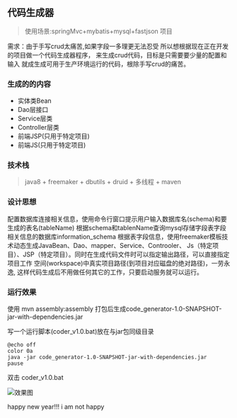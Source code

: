 ## 代码生成器

>使用场景:springMvc+mybatis+mysql+fastjson 项目

需求：由于手写crud太痛苦,如果字段一多理更无法忍受
所以想根据现在正在开发的项目做一个代码生成器程序，
来生成crud代码，目标是只需要要少量的配置和输入
就成生成可用于生产环境运行的代码，根除手写crud的痛苦。

### 生成的的内容
+ 实体类Bean
+ Dao层接口
+ Service层类
+ Controller层类
+ 前端JSP(只用于特定项目)
+ 前端JS(只用于特定项目)

### 技术栈
>java8 + freemaker + dbutils + druid + 多线程 + maven

### 设计思想
配置数据库连接相关信息，使用命令行窗口提示用户输入数据库名(schema)和要生成的表名(tableName)
根据schema和tablenName查询mysql存储字段表字段相关信息的数据库information_schema
根据表字段信息，使用freemaker模板技术动态生成JavaBean、Dao、mapper、Service、Controoler、
Js（特定项目）、JSP（特定项目）。同时在生成代码文件时可以指定输出路径，可以直接指定项目工作
空间(workspace)中真实项目路径(到项目对应磁盘的绝对路径)，一劳永逸,
这样代码生成后不用做任何其它的工作，只要启动服务就可以运行。

### 运行效果
使用 mvn assembly:assembly 打包后生成code_generator-1.0-SNAPSHOT-jar-with-dependencies.jar

写一个运行脚本(coder_v1.0.bat)放在与jar包同级目录
```
@echo off
color 0a
java -jar code_generator-1.0-SNAPSHOT-jar-with-dependencies.jar
pause

```
双击 coder_v1.0.bat

![效果图](images/run.png)

happy new year!!! i am not happy
